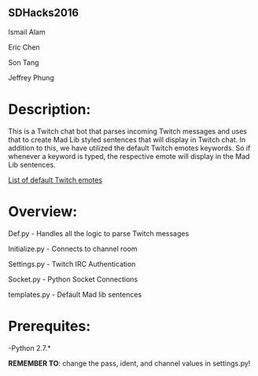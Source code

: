 ## SDHacks2016

Ismail Alam

Eric Chen

Son Tang

Jeffrey Phung

# Description: 
This is a Twitch chat bot that parses incoming Twitch messages and uses that to create Mad Lib styled sentences that will display in Twitch chat. In addition to this, we have utilized the default Twitch emotes keywords. So if whenever a keyword is typed, the respective emote will display in the Mad Lib sentences.

[List of default Twitch emotes](https://twitchemotes.com/)

# Overview:

Def.py - Handles all the logic to parse Twitch messages

Initialize.py - Connects to channel room

Settings.py - Twitch IRC Authentication

Socket.py - Python Socket Connections

templates.py - Default Mad lib sentences

# Prerequites:
-Python 2.7.*

**REMEMBER TO**: change the pass, ident, and channel values in
settings.py!

